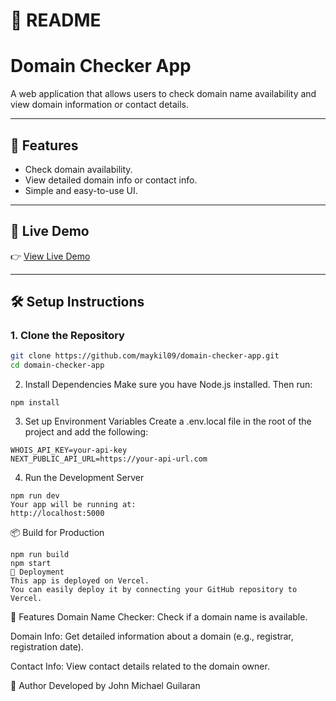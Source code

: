 # 📘 README

# Domain Checker App

A web application that allows users to check domain name availability and view domain information or contact details.

---

## 🚀 Features

-   Check domain availability.
-   View detailed domain info or contact info.
-   Simple and easy-to-use UI.

---

## 🔗 Live Demo

👉 [View Live Demo](https://domain-checker-app.vercel.app/)

---

## 🛠️ Setup Instructions

### 1. Clone the Repository

```bash
git clone https://github.com/maykil09/domain-checker-app.git
cd domain-checker-app
```

2. Install Dependencies
Make sure you have Node.js installed. Then run:

```
npm install
```

3. Set up Environment Variables
Create a .env.local file in the root of the project and add the following:
```
WHOIS_API_KEY=your-api-key
NEXT_PUBLIC_API_URL=https://your-api-url.com
```

4. Run the Development Server
```
npm run dev
Your app will be running at:
http://localhost:5000
```

📦 Build for Production
```
npm run build
npm start
🚢 Deployment
This app is deployed on Vercel.
You can easily deploy it by connecting your GitHub repository to Vercel.
```

🧪 Features
Domain Name Checker: Check if a domain name is available.

Domain Info: Get detailed information about a domain (e.g., registrar, registration date).

Contact Info: View contact details related to the domain owner.

🙌 Author
Developed by John Michael Guilaran


